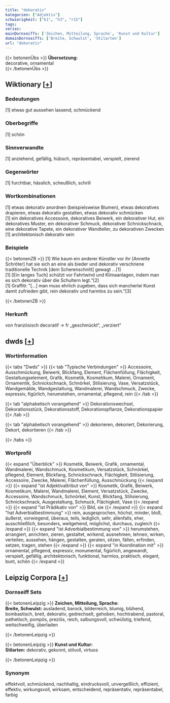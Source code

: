 ```yaml
---
title: "dekorativ"
kategorien: ["Adjektiv"]
schwierigkeit: ["k1", "h3", "r15"]
tags:
series:
mainDornseiffs: ['Zeichen, Mitteilung, Sprache', 'Kunst und Kultur']
domainDornseiffs: ['Breite, Schwulst', 'Stilarten']
url: "dekorativ"
---
```


{{< betonenÜbs >}}
**Übersetzung:**  
decorative, ornamental  
{{< /betonenÜbs >}}

## Wiktionary [[+](https://de.wiktionary.org/wiki/dekorativ)]

### Bedeutungen
[1] etwas gut aussehen lassend, schmückend  

### Oberbegriffe
[1] schön  

### Sinnverwandte
[1] anziehend, gefällig, hübsch, repräsentabel, verspielt, zierend  

### Gegenwörter
[1] furchtbar, hässlich, scheußlich, schrill  

### Wortkombinationen
[1] etwas dekorativ anordnen (beispielsweise Blumen), etwas dekoratives drapieren, etwas dekorativ gestalten, etwas dekorativ schmücken  
[1] ein dekoratives Accessoire, dekoratives Beiwerk, ein dekorativer Hut, ein dekoratives Muster, ein dekorativer Schmuck, dekorativer Schnickschnack, eine dekorative Tapete, ein dekorativer Wandteller, zu dekorativen Zwecken  
[1] architektonisch dekorativ sein  

### Beispiele
{{< betonenZB >}}
[1] Wie kaum ein anderer Künstler vor ihr [Annette Schröter] hat sie sich an eine als bieder und dekorativ verschriene traditionelle Technik [dem Scherenschnitt] gewagt …[1]  
[1] [Ein langes Tuch] schützt vor Fahrtwind und Klimaanlagen, indem man es sich dekorativ über die Schultern legt.“[2]  
[1] Graffiti: "[…] man muss ehrlich zugeben, dass sich mancherlei Kunst damit zufrieden gibt, rein dekorativ und harmlos zu sein."[3]  

{{< /betonenZB >}}
### Herkunft
von französisch decoratif → fr „geschmückt“, „verziert“  



## dwds [[+](https://www.dwds.de/wb/dekorativ)]

### Wortinformation
{{< tabs "Dwds" >}}
{{< tab "Typische Verbindungen" >}}
Accessoire, Ausschmückung, Beiwerk, Blickfang, Element, Flächenfüllung, Flächigkeit, Gestaltungselement, Grafik, Kosmetik, Kosmetikum, Malerei, Ornament, Ornamentik, Schnickschnack, Schnörkel, Stilisierung, Vase, Versatzstück, Wandgemälde, Wandgestaltung, Wandmalerei, Wandschmuck, Zwecke, expressiv, figürlich, herumstehen, ornamental, pflegend, rein
{{< /tab >}}

{{< tab "alphabetisch vorangehend" >}}
Dekorationswechsel, Dekorationsstück, Dekorationsstoff, Dekorationspflanze, Dekorationspapier
{{< /tab >}}

{{< tab "alphabetisch vorangehend" >}}
dekorieren, dekoriert, Dekorierung, Dekort, dekortieren
{{< /tab >}}

{{< /tabs >}}

### Wortprofil
{{< expand "Überblick" >}} Kosmetik, Beiwerk, Grafik, ornamental, Wandmalerei, Wandschmuck, Kosmetikum, Versatzstück, Schnörkel, pflegend, Element, Blickfang, Schnickschnack, Flächigkeit, Stilisierung, Accessoire, Zwecke, Malerei, Flächenfüllung, Ausschmückung {{< /expand >}}
{{< expand "ist Adjektivattribut von" >}} Kosmetik, Grafik, Beiwerk, Kosmetikum, Malerei, Wandmalerei, Element, Versatzstück, Zwecke, Accessoire, Wandschmuck, Schnörkel, Kunst, Blickfang, Stilisierung, Schnickschnack, Ausgestaltung, Schmuck, Flächigkeit, Vase {{< /expand >}}
{{< expand "ist Prädikativ von" >}} Bild, sie {{< /expand >}}
{{< expand "hat Adverbialbestimmung" >}} rein, ausgesprochen, höchst, minder, bloß, äußerst, vorwiegend, überaus, teils, lediglich, sehr, allenfalls, eher, ausschließlich, besonders, weitgehend, möglichst, durchaus, zugleich {{< /expand >}}
{{< expand "ist Adverbialbestimmung von" >}} herumstehen, arrangiert, anrichten, zieren, gestaltet, wirkend, ausnehmen, lehnen, wirken, verteilen, aussehen, hängen, gestalten, geraten, sitzen, fällen, erfinden, setzen, tragen, stehen {{< /expand >}}
{{< expand "in Koordination mit" >}} ornamental, pflegend, expressiv, monumental, figürlich, angewandt, verspielt, gefällig, architektonisch, funktional, harmlos, praktisch, elegant, bunt, schön {{< /expand >}}

## Leipzig Corpora [[+](https://corpora.uni-leipzig.de/en/res?word=dekorativ&corpusId=deu_newscrawl-public_2018)]

### Dornseiff Sets
{{< betonenLeipzig >}}
**Zeichen, Mitteilung, Sprache:**  
**Breite, Schwulst:** ausladend, barock, bilderreich, blumig, blühend, bombastisch, breit, dekorativ, gedrechselt, gehoben, hochtrabend, pastoral, pathetisch, pompös, preziös, reich, salbungsvoll, schwülstig, triefend, weitschweifig, überladen  

{{< /betonenLeipzig >}}


{{< betonenLeipzig >}}
**Kunst und Kultur:**  
**Stilarten:** dekorativ, gekonnt, stilvoll, virtuos  

{{< /betonenLeipzig >}}

### Synonym
effektvoll, schmückend, nachhaltig, eindrucksvoll, unvergeßlich, effizient, effektiv, wirkungsvoll, wirksam, entscheidend, repräsentativ, repräsentabel, farbig

